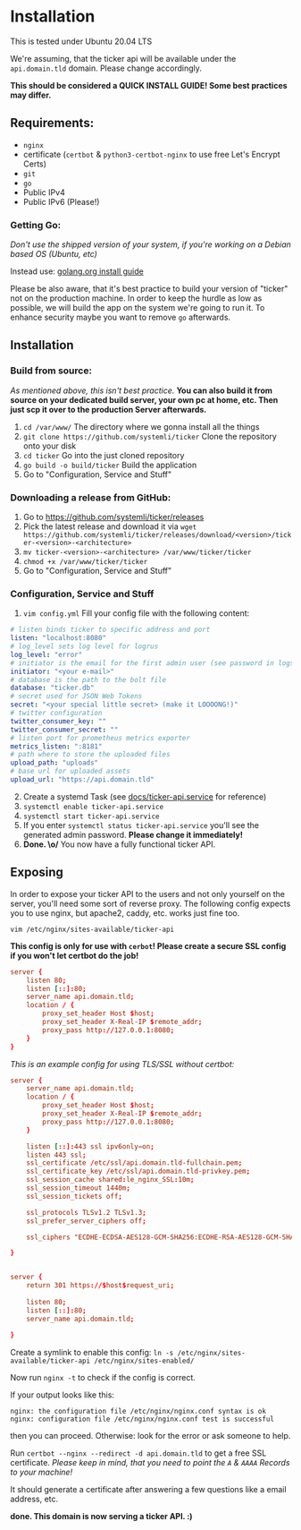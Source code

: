 # Installation

This is tested under Ubuntu 20.04 LTS

We're assuming, that the ticker api will be available under the `api.domain.tld` domain. Please change accordingly.

__This should be considered a QUICK INSTALL GUIDE! Some best practices may differ.__

## Requirements:

- `nginx`
- certificate (`certbot` & `python3-certbot-nginx` to use free Let's Encrypt Certs)
- `git`
- `go`
- Public IPv4
- Public IPv6 (Please!)

### Getting Go:

_Don't use the shipped version of your system, if you're working on a Debian based OS (Ubuntu, etc)_ 

Instead use:
 [golang.org install guide](https://golang.org/doc/install)

Please be also aware, that it's best practice to build your version of "ticker" not on the production machine. In order to keep the hurdle as low as possible, we will build the app on the system we're going to run it.
To enhance security maybe you want to remove `go` afterwards.

## Installation

### Build from source:

_As mentioned above, this isn't best practice._
__You can also build it from source on your dedicated build server, your own pc at home, etc. Then just scp it over to the production Server afterwards.__

1. `cd /var/www/`
The directory where we gonna install all the things
2. `git clone https://github.com/systemli/ticker`
Clone the repository onto your disk
3. `cd ticker`
Go into the just cloned repository
4. `go build -o build/ticker`
Build the application
5. Go to "Configuration, Service and Stuff"

### Downloading a release from GitHub:

1. Go to https://github.com/systemli/ticker/releases
4. Pick the latest release and download it via `wget https://github.com/systemli/ticker/releases/download/<version>/ticker-<version>-<architecture>`
5. `mv ticker-<version>-<architecture> /var/www/ticker/ticker`
6. `chmod +x /var/www/ticker/ticker`
7. Go to "Configuration, Service and Stuff"

### Configuration, Service and Stuff

1. `vim config.yml`
Fill your config file with the following content:
```yaml
# listen binds ticker to specific address and port
listen: "localhost:8080"
# log_level sets log level for logrus
log_level: "error"
# initiator is the email for the first admin user (see password in logs)
initiator: "<your e-mail>"
# database is the path to the bolt file
database: "ticker.db"
# secret used for JSON Web Tokens
secret: "<your special little secret> (make it LOOOONG!)"
# twitter configuration
twitter_consumer_key: ""
twitter_consumer_secret: ""
# listen port for prometheus metrics exporter
metrics_listen: ":8181"
# path where to store the uploaded files
upload_path: "uploads"
# base url for uploaded assets
upload_url: "https://api.domain.tld"
```
2. Create a systemd Task (see [docs/ticker-api.service](assets/ticker-api.service) for reference)
2. `systemctl enable ticker-api.service`
3. `systemctl start ticker-api.service`
4. If you enter `systemctl status ticker-api.service` you'll see the generated admin password. __Please change it immediately!__
5. __Done. \o/__ You now have a fully functional ticker API.

## Exposing

In order to expose your ticker API to the users and not only yourself on the server, you'll need some sort of reverse proxy.
The following config expects you to use nginx, but apache2, caddy, etc. works just fine too.

`vim /etc/nginx/sites-available/ticker-api`

__This config is only for use with `cerbot`! Please create a secure SSL config if you won't let certbot do the job!__

```ticker-api.nginx.conf
server {
    listen 80;
    listen [::]:80;
    server_name api.domain.tld;
    location / {
        proxy_set_header Host $host;
        proxy_set_header X-Real-IP $remote_addr;
        proxy_pass http://127.0.0.1:8080;
    }
}

```

_This is an example config for using TLS/SSL without certbot:_
```ticker-api.secure.nginx.conf
server {
    server_name api.domain.tld;
    location / {
        proxy_set_header Host $host;
        proxy_set_header X-Real-IP $remote_addr;
        proxy_pass http://127.0.0.1:8080;
    }

    listen [::]:443 ssl ipv6only=on;
    listen 443 ssl;
    ssl_certificate /etc/ssl/api.domain.tld-fullchain.pem;
    ssl_certificate_key /etc/ssl/api.domain.tld-privkey.pem;
    ssl_session_cache shared:le_nginx_SSL:10m;
    ssl_session_timeout 1440m;
    ssl_session_tickets off;

    ssl_protocols TLSv1.2 TLSv1.3;
    ssl_prefer_server_ciphers off;

    ssl_ciphers "ECDHE-ECDSA-AES128-GCM-SHA256:ECDHE-RSA-AES128-GCM-SHA256:ECDHE-ECDSA-AES256-GCM-SHA384:ECDHE-RSA-AES256-GCM-SHA384:ECDHE-ECDSA-CHACHA20-POLY1305:ECDHE-RSA-CHACHA20-POLY1305:DHE-RSA-AES128-GCM-SHA256:DHE-RSA-AES256-GCM-SHA384:ECDHE-RSA-AES128-SHA";

}


server {
    return 301 https://$host$request_uri;
   
    listen 80;
    listen [::]:80;
    server_name api.domain.tld;
   
}

```

Create a symlink to enable this config:
`ln -s /etc/nginx/sites-available/ticker-api /etc/nginx/sites-enabled/`

Now run `nginx -t` to check if the config is correct.

If your output looks like this:
```
nginx: the configuration file /etc/nginx/nginx.conf syntax is ok
nginx: configuration file /etc/nginx/nginx.conf test is successful
```
then you can proceed. Otherwise: look for the error or ask someone to help.

Run `certbot --nginx --redirect -d api.domain.tld` to get a free SSL certificate. _Please keep in mind, that you need to point the `A` & `AAAA` Records to your machine!_

It should generate a certificate after answering a few questions like a email address, etc.

__done. This domain is now serving a ticker API. :)__
